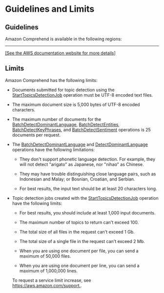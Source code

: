 # Guidelines and Limits<a name="guidelines-and-limits"></a>

## Guidelines<a name="guidelines"></a>

Amazon Comprehend is available in the following regions:


****  
[\[See the AWS documentation website for more details\]](http://docs.aws.amazon.com/comprehend/latest/dg/guidelines-and-limits.html)

## Limits<a name="limits"></a>

Amazon Comprehend has the following limits:

+ Documents submitted for topic detection using the [StartTopicsDetectionJob](API_StartTopicsDetectionJob.md) operation must be UTF\-8 encoded text files\.

+ The maximum document size is 5,000 bytes of UTF\-8 encoded characters\.

+ The maximum number of documents for the [BatchDetectDominantLanguage](API_BatchDetectDominantLanguage.md), [BatchDetectEntities](API_BatchDetectEntities.md), [BatchDetectKeyPhrases](API_BatchDetectKeyPhrases.md), and [BatchDetectSentiment](API_BatchDetectSentiment.md) operations is 25 documents per request\.

+ The [BatchDetectDominantLanguage](API_BatchDetectDominantLanguage.md) and [DetectDominantLanguage](API_DetectDominantLanguage.md) operations have the following limitations:

  + They don't support phonetic language detection\. For example, they will not detect "arigato" as Japanese, nor "nihao" as Chinese\.

  + They may have trouble distinguishing close language pairs, such as Indonesian and Malay; or Bosnian, Croatian, and Serbian\.

  + For best results, the input text should be at least 20 characters long\.

+ Topic detection jobs created with the [StartTopicsDetectionJob](API_StartTopicsDetectionJob.md) operation have the following limits:

  + For best results, you should include at least 1,000 input documents\.

  + The maximum number of topics to return can't exceed 100\.

  + The total size of all files in the request can't exceed 1 Gb\.

  + The total size of a single file in the request can't exceed 2 Mb\.

  + When you are using one document per file, you can send a maximum of 50,000 files\.

  + When you are using one document per line, you can send a maximum of 1,000,000 lines\.

  To request a service limit increase, see [https://aws\.amazon\.com/support\.](https://aws.amazon.com/support)\.